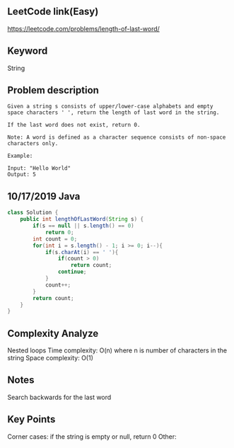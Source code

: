 ## LeetCode link(Easy)
https://leetcode.com/problems/length-of-last-word/

## Keyword
String

## Problem description
```
Given a string s consists of upper/lower-case alphabets and empty space characters ' ', return the length of last word in the string.

If the last word does not exist, return 0.

Note: A word is defined as a character sequence consists of non-space characters only.

Example:

Input: "Hello World"
Output: 5
```
## 10/17/2019 Java

```java
class Solution {
    public int lengthOfLastWord(String s) {
        if(s == null || s.length() == 0)
            return 0;
        int count = 0;
        for(int i = s.length() - 1; i >= 0; i--){
            if(s.charAt(i) == ' '){
                if(count > 0)
                    return count;
                continue;
            }
            count++;
        }
        return count;
    }
}
```

## Complexity Analyze
Nested loops
Time complexity: O(n) where n is number of characters in the string
Space complexity: O(1)

## Notes
Search backwards for the last word

## Key Points
Corner cases: if the string is empty or null, return 0
Other: 

